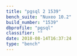 ```yaml
---
title: "pgsql 2 1539"
bench_suite: "Nuxeo 10.2"
build_number: "1539"
dbprofile: "pgsql"
classifier: ""
date: 2018-08-14T16:37:24
type: "bench"
---
```

